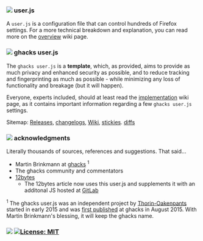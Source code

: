 ### ![][b] user.js
A `user.js` is a configuration file that can control hundreds of Firefox settings. For a more technical breakdown and explanation, you can read more on the [overview](https://github.com/ghacksuserjs/ghacks-user.js/wiki/1.1-Overview) wiki page.

### ![][b] ghacks user.js
The `ghacks user.js` is a **template**, which, as provided, aims to provide as much privacy and enhanced security as possible, and to reduce tracking and fingerprinting as much as possible - while minimizing any loss of functionality and breakage (but it will happen).

Everyone, experts included, should at least read the [implementation](https://github.com/ghacksuserjs/ghacks-user.js/wiki/1.3-Implementation) wiki page, as it contains important information regarding a few `ghacks user.js` settings.

Sitemap: [Releases](https://github.com/ghacksuserjs/ghacks-user.js/releases), [changelogs](https://github.com/ghacksuserjs/ghacks-user.js/issues?utf8=%E2%9C%93&q=is%3Aissue+label%3Achangelog), [Wiki](https://github.com/ghacksuserjs/ghacks-user.js/wiki), [stickies](https://github.com/ghacksuserjs/ghacks-user.js/issues?q=is%3Aissue+is%3Aopen+label%3A%22sticky+topic%22). [diffs](https://github.com/ghacksuserjs/ghacks-user.js/issues?q=is%3Aissue+label%3Adiffs)

### ![][b] acknowledgments
Literally thousands of sources, references and suggestions. That said...

* Martin Brinkmann at [ghacks](https://www.ghacks.net/) <sup>1</sup>
* The ghacks community and commentators
* [12bytes](http://12bytes.org/tech/firefox/firefoxgecko-configuration-guide-for-privacy-and-performance-buffs)
   * The 12bytes article now uses this user.js and supplements it with an additonal JS hosted at [GitLab](https://gitlab.com/labwrat/Firefox-user.js/tree/master)

<sup>1</sup> The ghacks user.js was an independent project by [Thorin-Oakenpants](https://github.com/Thorin-Oakenpants) started in early 2015 and was [first published](https://www.ghacks.net/2015/08/18/a-comprehensive-list-of-firefox-privacy-and-security-settings/) at ghacks in August 2015. With Martin Brinkmann's blessing, it will keep the ghacks name.

### ![][b] [![License: MIT](https://github.com/ghacksuserjs/ghacks-user.js/blob/master/wikipiki/License-MIT-yellow.svg)](https://opensource.org/licenses/MIT)

[b]: https://raw.githubusercontent.com/ghacksuserjs/ghacks-user.js/master/wikipiki/bullet01.png
